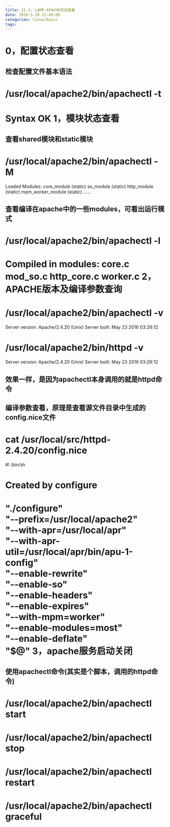 ```yaml
---
title: 21.3: LAMP-APACHE状态查看
date: 2016-5-20 21:49:00
categories: linux/basic
tags:
---
```

 
0，配置状态查看
====================================
## 检查配置文件基本语法
# /usr/local/apache2/bin/apachectl -t
Syntax OK 
1，模块状态查看
====================================
## 查看shared模块和static模块
# /usr/local/apache2/bin/apachectl -M
Loaded Modules:
 core_module (static)
 so_module (static)
 http_module (static)
 mpm_worker_module (static)
 ......
 
## 查看编译在apache中的一些modules，可看出运行模式
# /usr/local/apache2/bin/apachectl -l
Compiled in modules:
  core.c
  mod_so.c
  http_core.c
  worker.c 
2，APACHE版本及编译参数查询
====================================
# /usr/local/apache2/bin/apachectl -v
Server version: Apache/2.4.20 (Unix)
Server built:   May 23 2016 03:26:12
# /usr/local/apache2/bin/httpd -v
Server version: Apache/2.4.20 (Unix)
Server built:   May 23 2016 03:26:12
## 效果一样，是因为apachectl本身调用的就是httpd命令
 
## 编译参数查看，原理是查看源文件目录中生成的config.nice文件
# cat /usr/local/src/httpd-2.4.20/config.nice
#! /bin/sh
#
# Created by configure
 
"./configure" \
"--prefix=/usr/local/apache2" \
"--with-apr=/usr/local/apr" \
"--with-apr-util=/usr/local/apr/bin/apu-1-config" \
"--enable-rewrite" \
"--enable-so" \
"--enable-headers" \
"--enable-expires" \
"--with-mpm=worker" \
"--enable-modules=most" \
"--enable-deflate" \
"$@" 
3，apache服务启动关闭
====================================
## 使用apachectl命令(其实是个脚本，调用的httpd命令)
# /usr/local/apache2/bin/apachectl start
# /usr/local/apache2/bin/apachectl stop
# /usr/local/apache2/bin/apachectl restart
# /usr/local/apache2/bin/apachectl graceful
